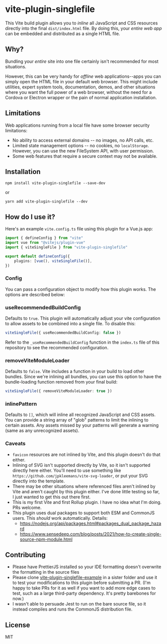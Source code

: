 # vite-plugin-singlefile

This Vite build plugin allows you to _inline_ all JavaScript and CSS resources directly into the final `dist/index.html` file. By doing this, your _entire web app_ can be embedded and distributed as a single HTML file.

## Why?

Bundling your _entire_ site into one file certainly isn't recommended for most situations.

However, this can be very handy for _offline_ web applications--apps you can simply open the HTML file in your default web browser. This might include utilities, expert system tools, documentation, demos, and other situations where you want the full power of a web browser, without the need for a Cordova or Electron wrapper or the pain of normal application installation.

## Limitations

Web applications running from a local file have some browser security limitations:

- No ability to access external domains -- no images, no API calls, etc.
- Limited state management options -- no cookies, no `localStorage`. However, you can use the new FileSystem API, with user permission.
- Some web features that require a secure context may not be available.

## Installation

`npm install vite-plugin-singlefile --save-dev`

or

`yarn add vite-plugin-singlefile --dev`

## How do I use it?

Here's an example `vite.config.ts` file using this plugin for a Vue.js app:

```ts
import { defineConfig } from "vite"
import vue from "@vitejs/plugin-vue"
import { viteSingleFile } from "vite-plugin-singlefile"

export default defineConfig({
	plugins: [vue(), viteSingleFile()],
})
```

### Config

You can pass a configuration object to modify how this plugin works. The options are described below:

### useRecommendedBuildConfig

Defaults to `true`. This plugin will automatically adjust your vite configuration to allow assets to
be combined into a single file. To disable this:

```ts
viteSingleFile({ useRecommendedBuildConfig: false })
```

Refer to the `_useRecommendedBuildConfig` function in the `index.ts` file of this repository to see the
recommended configuration.

### removeViteModuleLoader

Defaults to `false`. Vite includes a function in your build to load other bundles. Since we're inlining
all bundles, you can use this option to have the bundle-loading function removed from your final build:

```ts
viteSingleFile({ removeViteModuleLoader: true })
```

### inlinePattern

Defaults to `[]`, which will inline all recognized JavaScript and CSS assets. You can provide a string
array of "glob" patterns to limit the inlining to certain assets. Any assets missed by your patterns will
generate a warning (same as any unrecognized assets).

### Caveats

- `favicon` resources are not inlined by Vite, and this plugin doesn't do that either.
- Inlining of SVG isn't supported directly by Vite, so it isn't supported directly here either. You'll need to use something like `https://github.com/jpkleemans/vite-svg-loader`, or put your SVG directly into the template.
- There may be other situations where referenced files aren't inlined by Vite and aren't caught by this plugin either. I've done little testing so far, I just wanted to get this out there first.
- This is my first Vite and first Rollup plugin. I have no idea what I'm doing. PRs welcome.
- This plugin uses dual packages to support both ESM and CommonJS users. This _should_ work automatically. Details:
  - <https://nodejs.org/api/packages.html#packages_dual_package_hazard>
  - <https://www.sensedeep.com/blog/posts/2021/how-to-create-single-source-npm-module.html>

## Contributing

- Please have PrettierJS installed so your IDE formatting doesn't overwrite the formatting in the source files
- Please clone [vite-plugin-singlefile-example](https://github.com/richardtallent/vite-plugin-singlefile-example) in a sister folder and use it to test your modifications to this plugin before submitting a PR. (I'm happy to take PRs for it as well if you want to add more edge cases to test, such as a large third-party dependency. It's pretty barebones for now.)
- I wasn't able to persuade Jest to run on the bare source file, so it instead compiles and runs the CommonJS distribution file.

## License

MIT
